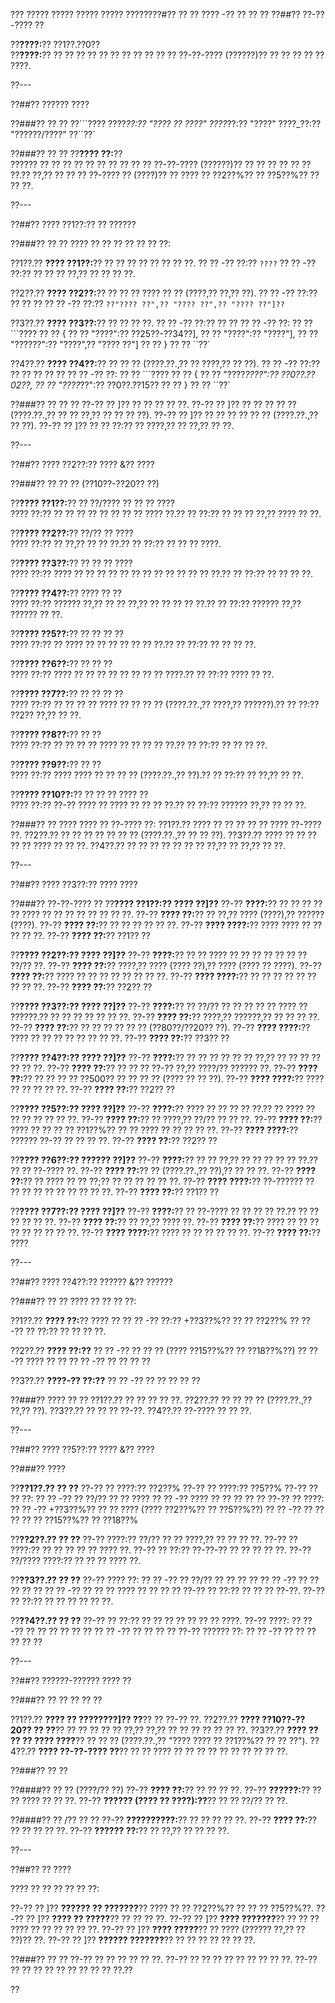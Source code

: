 ??? ????? ????? ????? ????? ????????#?? ?? ?? ???? -?? ?? ?? ??
??##?? ??-??-???? ??

??**????:**?? ??1??.??0??  
??**????:**?? ?? ?? ?? ?? ?? ?? ?? ?? ?? ?? ?? ??-??-???? (??????)?? ?? ?? ?? ?? ?? ????.

??---

??##?? ?????? ????

??###?? ?? ??
??```????
????_??:?? "???? ?? ????"
????_??:?? "????"
????_??:?? "??????/????"
??``??`

??###?? ?? ??
??**???? ??:**??  
?????? ?? ?? ?? ?? ?? ?? ?? ?? ?? ?? ??-??-???? (??????)?? ?? ?? ?? ?? ?? ?? ??.?? ??,?? ?? ?? ?? ??-???? ?? (????)?? ?? ???? ?? ??2??%?? ?? ??5??%?? ?? ?? ??.

??---

??##?? ???? ??1??:?? ?? ??????

??###?? ?? ??
???? ?? ?? ?? ?? ?? ?? ??:

??1??.?? **???? ??1??:**?? ?? ?? ?? ?? ?? ?? ?? ??.
??  ?? -?? ??:?? `????`
??  ?? -?? ??:?? ?? ?? ?? ??,?? ?? ?? ?? ??.

??2??.?? **???? ??2??:**?? ?? ?? ?? ???? ?? ?? (????,?? ??,?? ??).
??  ?? -?? ??:?? ?? ?? ??
??  ?? -?? ??:?? `??"???? ??",?? "???? ??",?? "???? ??"]??`

??3??.?? **???? ??3??:**?? ?? ?? ?? ??.
??  ?? -?? ??:?? ?? ??
??  ?? -?? ??:
??    ?? ```????
??    ?? {
??      ?? "????":?? ??25??-??34??],
??      ?? "????":?? "????"],
??      ?? "??????":?? "????",?? "???? ??"]
??    ?? }
??    ?? ``??`

??4??.?? **???? ??4??:**?? ?? ?? ?? (????.??.,?? ?? ????,?? ?? ??).
??  ?? -?? ??:?? ?? ?? ?? ?? ??
??  ?? -?? ??:
??    ?? ```????
??    ?? {
??      ?? "????_????":?? ??0??.??02??,
??      ?? "????_??":?? ??0??.??15??
??    ?? }
??    ?? ``??`

??###?? ?? ?? ??
??-?? ?? ]?? ?? ?? ?? ?? ??.
??-?? ?? ]?? ?? ?? ?? ?? ?? (????.??.,?? ?? ?? ??,?? ?? ?? ?? ??).
??-?? ?? ]?? ?? ?? ?? ?? ?? ?? (????.??.,?? ?? ??).
??-?? ?? ]?? ?? ?? ??:?? ?? ????,?? ?? ??,?? ?? ??.

??---

??##?? ???? ??2??:?? ???? &?? ????

??###?? ?? ?? ?? (??10??-??20?? ??)

??**???? ??1??:**?? ?? ??/???? ?? ?? ?? ????  
???? ??:?? ?? ?? ?? ?? ?? ?? ?? ?? ???? ??.?? ?? ??:?? ?? ?? ?? ??,?? ???? ?? ??.

??**???? ??2??:**?? ??/?? ?? ????  
???? ??:?? ?? ??,?? ?? ?? ??.?? ?? ??:?? ?? ?? ?? ????.

??**???? ??3??:**?? ?? ?? ?? ????  
???? ??:?? ???? ?? ?? ?? ?? ?? ?? ?? ?? ?? ?? ?? ?? ??.?? ?? ??:?? ?? ?? ?? ??.

??**???? ??4??:**?? ???? ?? ??  
???? ??:?? ?????? ??,?? ?? ?? ??,?? ?? ?? ?? ?? ??.?? ?? ??:?? ?????? ??,?? ?????? ?? ??.

??**???? ??5??:**?? ?? ?? ?? ??  
???? ??:?? ?? ???? ?? ?? ?? ?? ?? ?? ??.?? ?? ??:?? ?? ?? ?? ??.

??**???? ??6??:**?? ?? ?? ??  
???? ??:?? ???? ?? ?? ?? ?? ?? ?? ?? ?? ????.?? ?? ??:?? ???? ?? ??.

??**???? ??7??:**?? ?? ?? ?? ??  
???? ??:?? ?? ?? ?? ?? ???? ?? ?? ?? ?? (????.??.,?? ????,?? ??????).?? ?? ??:?? ??2?? ??,?? ?? ??.

??**???? ??8??:**?? ?? ??  
???? ??:?? ?? ?? ?? ?? ???? ?? ?? ?? ?? ??.?? ?? ??:?? ?? ?? ?? ??.

??**???? ??9??:**?? ?? ??  
???? ??:?? ???? ???? ?? ?? ?? ?? (????.??.,?? ??).?? ?? ??:?? ?? ??,?? ?? ??.

??**???? ??10??:**?? ?? ?? ?? ???? ??  
???? ??:?? ??-?? ???? ?? ???? ?? ?? ?? ??.?? ?? ??:?? ?????? ??,?? ?? ?? ??.

??###?? ?? ????
???? ?? ??-???? ??:
??1??.?? ???? ?? ?? ?? ?? ?? ???? ??-???? ??.
??2??.?? ?? ?? ?? ?? ?? ?? ?? (????.??.,?? ?? ?? ??).
??3??.?? ???? ?? ?? ?? ?? ?? ???? ?? ?? ??.
??4??.?? ?? ?? ?? ?? ?? ?? ?? ??,?? ?? ??,?? ?? ??.

??---

??##?? ???? ??3??:?? ???? ????

??###?? ??-??-???? ??
??**???? ??1??:?? ???? ??]??**
??-?? **????:**?? ?? ?? ?? ?? ?? ???? ?? ?? ?? ?? ?? ?? ?? ??.
??-?? **???? ??:**?? ?? ??,?? ???? (????),?? ?????? (????).
??-?? **???? ??:**?? ?? ?? ?? ?? ?? ??.
??-?? **???? ????:**?? ???? ???? ?? ?? ?? ?? ??.
??-?? **???? ??:**?? ??1?? ??

??**???? ??2??:?? ???? ??]??**
??-?? **????:**?? ?? ?? ???? ?? ?? ?? ?? ?? ?? ?? ??/?? ??.
??-?? **???? ??:**?? ????,?? ???? (???? ??),?? ???? (???? ?? ????).
??-?? **???? ??:**?? ???? ?? ?? ?? ?? ?? ?? ?? ??.
??-?? **???? ????:**?? ?? ?? ?? ?? ?? ?? ?? ?? ??.
??-?? **???? ??:**?? ??2?? ??

??**???? ??3??:?? ???? ??]??**
??-?? **????:**?? ?? ??/?? ?? ?? ?? ?? ?? ???? ?? ??????.?? ?? ?? ?? ?? ?? ?? ??.
??-?? **???? ??:**?? ????,?? ??????,?? ?? ?? ?? ??.
??-?? **???? ??:**?? ?? ?? ?? ?? ?? ?? (??80??/??20?? ??).
??-?? **???? ????:**?? ???? ?? ?? ?? ?? ?? ?? ?? ??.
??-?? **???? ??:**?? ??3?? ??

??**???? ??4??:?? ???? ??]??**
??-?? **????:**?? ?? ?? ?? ?? ?? ?? ??,?? ?? ?? ?? ?? ?? ?? ??.
??-?? **???? ??:**?? ?? ?? ?? ??-?? ??,?? ????/?? ?????? ??.
??-?? **???? ??:**?? ?? ?? ?? ?? ??500?? ?? ?? ?? ?? (???? ?? ?? ??).
??-?? **???? ????:**?? ???? ?? ?? ?? ?? ??.
??-?? **???? ??:**?? ??2?? ??

??**???? ??5??:?? ???? ??]??**
??-?? **????:**?? ???? ?? ?? ?? ?? ??.?? ?? ???? ?? ?? ?? ?? ?? ?? ??.
??-?? **???? ??:**?? ?? ????,?? ??/?? ?? ?? ??.
??-?? **???? ??:**?? ???? ?? ?? ?? ?? ??1??%?? ?? ?? ???? ?? ?? ?? ?? ??.
??-?? **???? ????:**?? ?????? ??-?? ?? ?? ?? ??.
??-?? **???? ??:**?? ??2?? ??

??**???? ??6??:?? ?????? ??]??**
??-?? **????:**?? ?? ?? ??,?? ?? ?? ?? ?? ?? ??.?? ?? ?? ??-???? ??.
??-?? **???? ??:**?? ?? (????.??.,?? ??),?? ?? ?? ??.
??-?? **???? ??:**?? ?? ???? ?? ?? ??;?? ?? ?? ?? ?? ?? ??.
??-?? **???? ????:**?? ??-?????? ?? ?? ?? ?? ?? ?? ?? ?? ?? ??.
??-?? **???? ??:**?? ??1?? ??

??**???? ??7??:?? ???? ??]??**
??-?? **????:**?? ?? ??-???? ?? ?? ?? ?? ??.?? ?? ?? ?? ?? ?? ??.
??-?? **???? ??:**?? ?? ??,?? ???? ??.
??-?? **???? ??:**?? ???? ?? ?? ?? ?? ?? ?? ?? ?? ??.
??-?? **???? ????:**?? ???? ?? ?? ?? ?? ?? ??.
??-?? **???? ??:**?? ????

??---

??##?? ???? ??4??:?? ?????? &?? ??????

??###?? ?? ??
???? ?? ?? ?? ??:

??1??.?? **???? ??:**?? ???? ??
??  ?? -?? ??:?? +??3??%?? ?? ?? ??2??%
??  ?? -?? ?? ??:?? ?? ?? ?? ??.

??2??.?? **???? ??:??**
??  ?? -?? ?? ?? ?? (???? ??15??%?? ?? ??18??%??)
??  ?? -?? ???? ?? ??
??  ?? -?? ?? ?? ?? ??

??3??.?? **????-?? ??:??**
??  ?? -?? ?? ?? ?? ?? ??

??###?? ???? ?? ??
??1??.?? ?? ?? ?? ?? ??.
??2??.?? ?? ?? ?? ?? (????.??.,?? ??,?? ??).
??3??.?? ?? ?? ?? ??-??.
??4??.?? ??-???? ?? ?? ??.

??---

??##?? ???? ??5??:?? ???? &?? ????

??###?? ????

??**??1??.?? ?? ??**
??-?? ?? ????:?? ??2??%
??-?? ?? ????:?? ??5??%
??-?? ?? ?? ??:
?? ?? -?? ?? ??/?? ?? ?? ????
?? ?? -?? ???? ?? ?? ?? ?? ??
??-?? ?? ????:
?? ?? -?? +??3??%?? ?? ?? ???? (???? ??2??%?? ?? ??5??%??)
?? ?? -?? ?? ?? ?? ?? ?? ??15??%?? ?? ??18??%

??**??2??.?? ?? ??**
??-?? ????:?? ??/?? ?? ?? ????,?? ?? ?? ?? ??.
??-?? ?? ????:?? ?? ?? ?? ?? ?? ???? ??.
??-?? ?? ??:?? ??-??-?? ?? ?? ?? ?? ??.
??-?? ??/???? ????:?? ?? ?? ?? ???? ??.

??**??3??.?? ?? ??**
??-?? ???? ??:
?? ?? -?? ?? ??/?? ?? ?? ?? ??
?? ?? -?? ?? ?? ?? ?? ??
?? ?? -?? ?? ?? ?? ???? ?? ?? ?? ??
??-?? ?? ??:?? ?? ?? ?? ??-??.
??-?? ?? ??:?? ?? ?? ?? ?? ?? ??.

??**??4??.?? ?? ??**
??-?? ?? ??:?? ?? ?? ?? ?? ?? ?? ?? ????.
??-?? ????:
?? ?? -?? ?? ?? ?? ?? ?? ??
?? ?? -?? ?? ?? ?? ??
??-?? ?????? ??:
?? ?? -?? ?? ?? ?? ?? ?? ??

??---

??##?? ??????-?????? ???? ??

??###?? ?? ?? ?? ?? ??

??1??.?? **???? ?? ????????]?? ??**?? ?? ??-?? ??.
??2??.?? **???? ??10??-??20?? ?? ??**?? ?? ?? ?? ?? ?? ??,?? ??,?? ?? ?? ?? ?? ?? ?? ??.
??3??.?? **???? ?? ?? ?? ???? ????**?? ?? ?? ?? (????.??.,?? "???? ???? ?? ??1??%?? ?? ?? ??").
??4??.?? **???? ??-??-???? ??**?? ?? ?? ???? ?? ?? ?? ?? ?? ?? ?? ?? ?? ??.

??###?? ?? ??

??####?? ?? ?? (????/?? ??)
??-?? **???? ??:**?? ?? ?? ?? ??.
??-?? **??????:**?? ?? ?? ???? ?? ?? ??.
??-?? **?????? (???? ?? ????):??**?? ?? ?? ??/?? ?? ??.

??####?? ?? /?? ?? ??
??-?? **??????????:**?? ?? ?? ?? ?? ??.
??-?? **???? ??:**?? ?? ?? ?? ?? ??.
??-?? **?????? ??:**?? ?? ??,?? ?? ?? ?? ??.

??---

??##?? ?? ????

???? ?? ?? ?? ?? ?? ??:

??-?? ?? ]?? **?????? ?? ???????**?? ???? ?? ?? ??2??%?? ?? ?? ?? ??5??%??.
??-?? ?? ]?? **???? ?? ?????**?? ?? ?? ?? ??.
??-?? ?? ]?? **???? ???????**?? ?? ?? ?? ???? ?? ?? ?? ?? ?? ??.
??-?? ?? ]?? **???? ?????**?? ?? ???? (?????? ??,?? ?? ??)?? ??.
??-?? ?? ]?? **?????? ???????**?? ?? ?? ?? ?? ?? ?? ??.

??###?? ?? ??
??-?? ?? ?? ?? ?? ?? ??.
??-?? ?? ?? ?? ?? ?? ?? ?? ?? ??.
??-?? ?? ?? ?? ?? ?? ?? ?? ?? ?? ??.??

??
